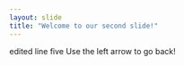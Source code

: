 ```yaml
---
layout: slide
title: "Welcome to our second slide!"
---
```

edited line five
Use the left arrow to go back!

